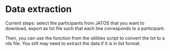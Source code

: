 # Data extraction

Current steps: select the participants from JATOS that you want to download, export as txt file such that each line corresponds to a participant. 

Then, you can use the function from the utilities script to convert the txt to a rds file. You still may need to extract the data if it is in list format.